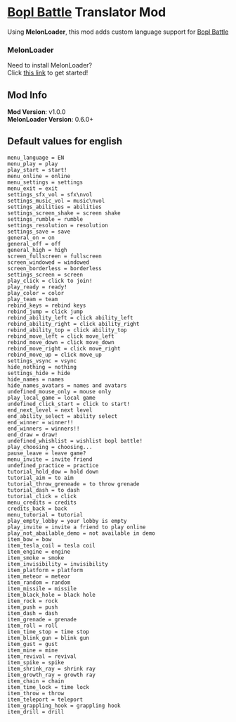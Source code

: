 # [Bopl Battle](https://store.steampowered.com/app/1686940/Bopl_Battle/) Translator Mod

Using **MelonLoader**, this mod adds custom language support for [Bopl Battle](https://store.steampowered.com/app/1686940/Bopl_Battle/)

### MelonLoader
Need to install MelonLoader?<br>
Click [this link](https://melonwiki.xyz/) to get started!

## Mod Info
**Mod Version**: v1.0.0<br>
**MelonLoader Version**: 0.6.0+

## Default values for english
```
menu_language = EN
menu_play = play
play_start = start!
menu_online = online
menu_settings = settings
menu_exit = exit
settings_sfx_vol = sfx\nvol
settings_music_vol = music\nvol
settings_abilities = abilities
settings_screen_shake = screen shake      
settings_rumble = rumble
settings_resolution = resolution
settings_save = save
general_on = on
general_off = off
general_high = high
screen_fullscreen = fullscreen
screen_windowed = windowed
screen_borderless = borderless
settings_screen = screen
play_click = click to join!
play_ready = ready!
play_color = color
play_team = team
rebind_keys = rebind keys
rebind_jump = click jump
rebind_ability_left = click ability_left  
rebind_ability_right = click ability_right
rebind_ability_top = click ability_top    
rebind_move_left = click move_left        
rebind_move_down = click move_down        
rebind_move_right = click move_right      
rebind_move_up = click move_up
settings_vsync = vsync
hide_nothing = nothing
settings_hide = hide
hide_names = names
hide_names_avatars = names and avatars    
undefined_mouse_only = mouse only
play_local_game = local game
undefined_click_start = click to start!   
end_next_level = next level
end_ability_select = ability select       
end_winner = winner!!
end_winners = winners!!
end_draw = draw!
undefined_whishlist = wishlist bopl battle!
play_choosing = choosing...
pause_leave = leave game?
menu_invite = invite friend
undefined_practice = practice
tutorial_hold_dow = hold down
tutorial_aim = to aim
tutorial_throw_greneade = to throw grenade
tutorial_dash = to dash
tutorial_click = click
menu_credits = credits
credits_back = back
menu_tutorial = tutorial
play_empty_lobby = your lobby is empty
play_invite = invite a friend to play online
play_not_abailable_demo = not available in demo
item_bow = bow
item_tesla_coil = tesla coil
item_engine = engine
item_smoke = smoke
item_invisibility = invisibility
item_platform = platform
item_meteor = meteor
item_random = random
item_missile = missile
item_black_hole = black hole
item_rock = rock
item_push = push
item_dash = dash
item_grenade = grenade
item_roll = roll
item_time_stop = time stop
item_blink_gun = blink gun
item_gust = gust
item_mine = mine
item_revival = revival
item_spike = spike
item_shrink_ray = shrink ray
item_growth_ray = growth ray
item_chain = chain
item_time_lock = time lock
item_throw = throw
item_teleport = teleport
item_grappling_hook = grappling hook
item_drill = drill
```